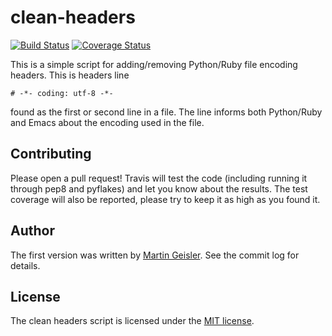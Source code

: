 clean-headers
=============

[![Build Status](https://travis-ci.org/mgeisler/clean-headers.svg?branch=master)](https://travis-ci.org/mgeisler/clean-headers)
[![Coverage Status](https://img.shields.io/coveralls/mgeisler/clean-headers.svg)](https://coveralls.io/r/mgeisler/clean-headers?branch=master)


This is a simple script for adding/removing Python/Ruby file encoding
headers. This is headers line

    # -*- coding: utf-8 -*-

found as the first or second line in a file. The line informs both
Python/Ruby and Emacs about the encoding used in the file.


Contributing
------------

Please open a pull request! Travis will test the code (including
running it through pep8 and pyflakes) and let you know about the
results. The test coverage will also be reported, please try to keep
it as high as you found it.


Author
------

The first version was written by [Martin Geisler][mg]. See the commit
log for details.


License
-------

The clean headers script is licensed under the [MIT license][mit].

[mg]: https://plus.google.com/+MartinGeisler/
[mit]: LICENSE
